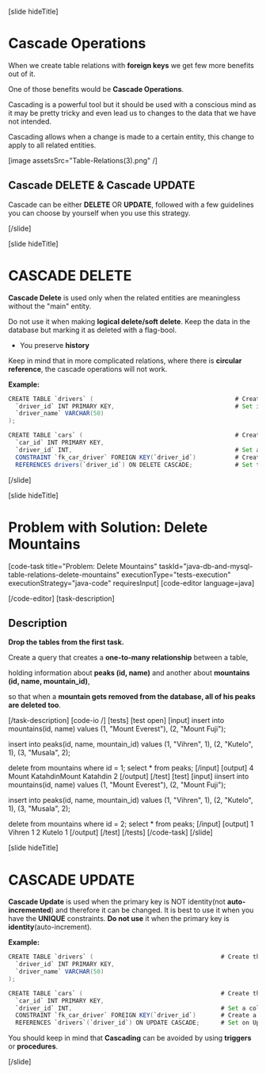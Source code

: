 [slide hideTitle]

# Cascade Operations

When we create table relations with **foreign keys** we get few more benefits out of it.

One of those benefits would be **Cascade Operations**.

Cascading is a powerful tool but it should be used with a conscious mind as it may be pretty tricky and even lead us to changes to the data that we have not intended.

Cascading allows when a change is made to a certain entity, this change to apply to all related entities.

[image assetsSrc="Table-Relations(3).png" /]

## Cascade DELETE & Cascade UPDATE

Cascade can be either **DELETE** OR **UPDATE**, followed with a few guidelines you can choose by yourself when you use this strategy.

[/slide]

[slide hideTitle]

# CASCADE DELETE

**Cascade Delete** is used only when the related entities are meaningless without the "main" entity.

Do not use it when making **logical delete/soft delete**. Keep the data in the database but marking it as deleted with a flag-bool.

- You preserve **history**

Keep in mind that in more complicated relations, where there is **circular reference**, the cascade operations will not work.

**Example:**

```java
CREATE TABLE `drivers` (                                        # Create the first table
  `driver_id` INT PRIMARY KEY,                                  # Set its primary key
  `driver_name` VARCHAR(50)
);

CREATE TABLE `cars` (                                           # Create the second table
  `car_id` INT PRIMARY KEY,                                   
  `driver_id` INT,                                              # Set a column for its foreign key.
  CONSTRAINT `fk_car_driver` FOREIGN KEY(`driver_id`)           # Create the foreign key constraint.
  REFERENCES drivers(`driver_id`) ON DELETE CASCADE;            # Set the behaviour on deletion.

```
[/slide]

[slide hideTitle]
# Problem with Solution: Delete Mountains
[code-task title="Problem: Delete Mountains" taskId="java-db-and-mysql-table-relations-delete-mountains" executionType="tests-execution" executionStrategy="java-code" requiresInput]
[code-editor language=java]

[/code-editor]
[task-description]
## Description
**Drop the tables from the first task.**

Create a query that creates a **one-to-many relationship** between a table, 

holding information about **peaks (id, name)** and another about **mountains (id, name, mountain_id)**,

so that when a **mountain gets removed from the database, all of his peaks are deleted too**.

[/task-description]
[code-io /]
[tests]
[test open]
[input]
insert into mountains(id, name)
values (1, "Mount Everest"),
       (2, "Mount Fuji");
       
insert into peaks(id, name, mountain_id)
values (1, "Vihren", 1),
       (2, "Kutelo", 1),
       (3, "Musala", 2);
       
delete
from mountains
where id = 1;
select *
from peaks;
[/input]
[output]
4
Mount KatahdinMount Katahdin
2
[/output]
[/test]
[test]
[input]
iinsert into mountains(id, name)
values (1, "Mount Everest"),
       (2, "Mount Fuji");
       
insert into peaks(id, name, mountain_id)
values (1, "Vihren", 1),
       (2, "Kutelo", 1),
       (3, "Musala", 2);
       
delete
from mountains
where id = 2;
select *
from peaks;
[/input]
[output]
1
Vihren
1
2
Kutelo
1
[/output]
[/test]
[/tests]
[/code-task]
[/slide]

[slide hideTitle]

# CASCADE UPDATE

**Cascade Update** is used when the primary key is NOT identity(not **auto-incremented**) and therefore it can be changed.
It is best to use it when you have the **UNIQUE** constraints.
**Do not use** it when the primary key is **identity**(auto-increment).

**Example:**

```java
CREATE TABLE `drivers` (                                    # Create the first table
  `driver_id` INT PRIMARY KEY,
  `driver_name` VARCHAR(50)
);

CREATE TABLE `cars` (                                       # Create the second table
  `car_id` INT PRIMARY KEY,
  `driver_id` INT,                                          # Set a column for it's foreign key
  CONSTRAINT `fk_car_driver` FOREIGN KEY(`driver_id`)       # Create a foreign key constraint
  REFERENCES `drivers`(`driver_id`) ON UPDATE CASCADE;      # Set on Update behaviour.
```

You should keep in mind that **Cascading** can be avoided by using **triggers** or **procedures**.

[/slide]
